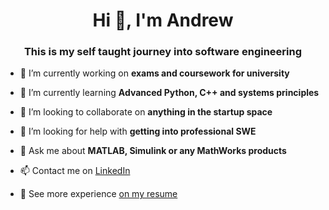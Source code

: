 <h1 align="center">Hi 👋, I'm Andrew</h1>
<h3 align="center">This is my self taught journey into software engineering</h3>

- 🔭 I’m currently working on **exams and coursework for university**

- 🌱 I’m currently learning **Advanced Python, C++ and systems principles**

- 👯 I’m looking to collaborate on **anything in the startup space**

- 🤝 I’m looking for help with **getting into professional SWE**

- 💬 Ask me about **MATLAB, Simulink or any MathWorks products**

- 📫 Contact me on <a href="https://linkedin.com/in/mazalkov" target="_blank">LinkedIn</a>

- 📄 See more experience <a href="https://mazalkov.co.uk/assets/AndrewM_CV.pdf" target="_blank">on my resume</a>
